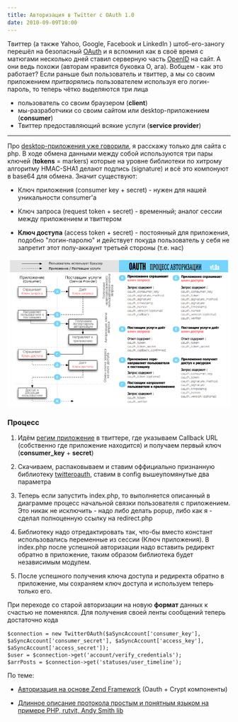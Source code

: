 ```yaml
---
title: Авторизация в Twitter с OAuth 1.0
date: 2010-09-09T10:00
---
```


Твиттер (а также Yahoo, Google, Facebook и LinkedIn ) штоб-его-заногу перешёл на безопасный [OAuth](http://oauth.net/) и я вспомнил как в своё время с матюгами несколько дней ставил серверную часть [OpenID](http://kurapov.name/rus/technology/web/openid/) на сайт. А они ведь похожи (авторам нравится буковка О, ага). Вобщем - как это работает? Если раньше был пользователь и твиттер, а мы со своим приложением _притворялись_ пользователем используя его логин-пароль, то теперь чётко выделяются три лица

<!-- truncate -->

- пользователь со своим браузером (**client**)
- мы-разработчики со своим сайтом или desktop-приложением (**consumer**)
- Твиттер предоставляющий всякие услуги (**service provider**)

---

Про [desktop-приложения уже говорили](http://www.liveinternet.ru/users/flashr/post133881520/), я расскажу только для сайта с php. В ходе обмена данными между собой используются три пары ключей (**tokens** = markers) которые на уровне библиотеки по хитрому алгоритму HMAC-SHA1 делают подпись (signature) и всё это компонуют в base64 для обмена. Значит существуют:  

- Ключ приложения (consumer key + secret) - нужен для нашей уникальности consumer'а  
    
- Ключ запроса (request token + secret) - временный; аналог сессии между приложением и твиттером  
    
- **Ключ доступа** (access token + secret) - постоянный для приложения, подобно "логин-паролю" и действует покуда пользователь у себя не запретит этот полу-аккаунт третьей стороны (т.е. нас)

![](img/Pasted%20image%2020241020021138.png)

### Процесс

1. Идём [регим приложение](https://twitter.com/oauth_clients) в твиттере, где указываем Callback URL (собственно где приложение находится) и получаем первый ключ (**consumer_key** + **secret**)  
    
2. Скачиваем, распаковываем и ставим оффициально признанную библиотеку [twitteroauth](http://github.com/abraham/twitteroauth), ставим в config вышеупомянутые два параметра
3. Теперь если запустить index.php, то выполняется описанный в диаграмме процесс начальной связки пользователя с приложением. Это никак не исключить - надо либо делать popup, либо как я - сделал полноценную ссылку на redirect.php
4. Библиотеку надо отредактировать так, что-бы вместо констант использовались переменные из сессии (Ключ приложения). В index.php после успешной авторизации надо вставить редирект обратно в приложение, таким образом библиотека будет независимым модулем.
5. После успешного получения ключа доступа и редиректа обратно в приложение, мы сохраняем ключ доступа и используем теперь только его.  
    

  

При переходе со старой авторизации на новую **формат** данных к счастью не поменялся. Для получения своей ленты сообщений теперь достаточно кода

```
$connection = new TwitterOAuth($aSyncAccount['consumer_key'], $aSyncAccount['consumer_secret'], $aSyncAccount['access_key'], $aSyncAccount['access_secret']);
$user = $connection->get('account/verify_credentials');
$arrPosts = $connection->get('statuses/user_timeline');
```

  
По теме:  

- [Авторизация на основе Zend Framework](http://framework.zend.com/manual/en/zend.oauth.introduction.html) (Oauth + Crypt компоненты)  
    
- [Длинное описание протокола простым и понятным языком на примере PHP, rutvit, Andy Smith lib](http://habrahabr.ru/blogs/social_networks/77648/)
